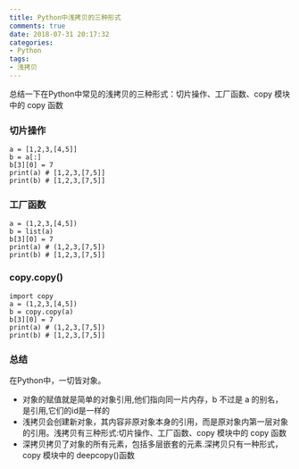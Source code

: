 ```yaml
---
title: Python中浅拷贝的三种形式
comments: true
date: 2018-07-31 20:17:32
categories:
- Python
tags:
- 浅拷贝
---
```

总结一下在Python中常见的浅拷贝的三种形式：切片操作、工厂函数、copy 模块中的 copy 函数<!--more-->
### 切片操作
```
a = [1,2,3,[4,5]]
b = a[:]
b[3][0] = 7
print(a) # [1,2,3,[7,5]]
print(b) # [1,2,3,[7,5]]
```
### 工厂函数
```
a = (1,2,3,[4,5])
b = list(a)
b[3][0] = 7
print(a) # (1,2,3,[7,5])
print(b) # [1,2,3,[7,5]]
```
### copy.copy()
```
import copy
a = (1,2,3,[4,5])
b = copy.copy(a)
b[3][0] = 7
print(a) # (1,2,3,[7,5])
print(b) # [1,2,3,[7,5]]
```

### 总结
在Python中，一切皆对象。
* 对象的赋值就是简单的对象引用,他们指向同一片内存，b 不过是 a 的别名，是引用,它们的id是一样的
* 浅拷贝会创建新对象，其内容非原对象本身的引用，而是原对象内第一层对象的引用。浅拷贝有三种形式:切片操作、工厂函数、copy 模块中的 copy 函数
* 深拷贝拷贝了对象的所有元素，包括多层嵌套的元素.深拷贝只有一种形式，copy 模块中的 deepcopy()函数
